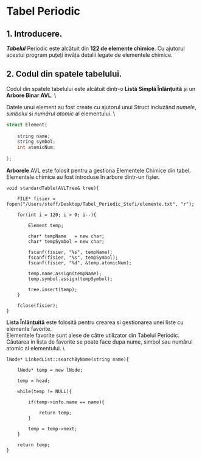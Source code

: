 # Tabel Periodic

## 1. Introducere. 

**_Tabelul_** Periodic este alcătuit din **122 de elemente chimice**.
Cu ajutorul acestui program puțeți invăța detalii legate de elementele chimice.

## 2. Codul din spatele tabelului. 

Codul din spatele tabelului este alcătuit dintr-o **Listă Simplă Înlănțuită** și un **Arbore Binar AVL**. \


Datele unui element au fost create cu ajutorul unui Struct incluzând _numele_, _simbolul_ si _numărul atomic_ al elementului. \
```c++
struct Element{
    
    string name;
    string symbol;
    int atomicNum;
    
};
```

**Arborele** AVL este folosit pentru a gestiona Elementele Chimice din tabel. \
Elementele chimice au fost introduse în arbore dintr-un fișier.
```
void standardTable(AVLTree& tree){
    
    FILE* fisier = fopen("/Users/steff/Desktop/Tabel_Periodic_Stefi/elemente.txt", "r");
    
    for(int i = 120; i > 0; i--){
        
        Element temp;
        
        char* tempName   = new char;
        char* tempSymbol = new char;
        
        fscanf(fisier, "%s", tempName);
        fscanf(fisier, "%s", tempSymbol);
        fscanf(fisier, "%d", &temp.atomicNum);
        
        temp.name.assign(tempName);
        temp.symbol.assign(tempSymbol);
        
        tree.insert(temp);
    }
    
    fclose(fisier);
}
```
**Lista Înlănțuită** este folosită pentru crearea si gestionarea unei liste cu elemente favorite. \
Elementele favorite sunt alese de către utilizator din Tabelul Periodic. \
Căutarea in lista de favorite se poate face dupa nume, simbol sau numărul atomic al elementului. \
```
lNode* LinkedList::searchByName(string name){
    
    lNode* temp = new lNode;
    
    temp = head;
    
    while(temp != NULL){
        
        if(temp->info.name == name){
            
            return temp;
        }
        
        temp = temp->next;
    }
    
    return temp;
}
```
